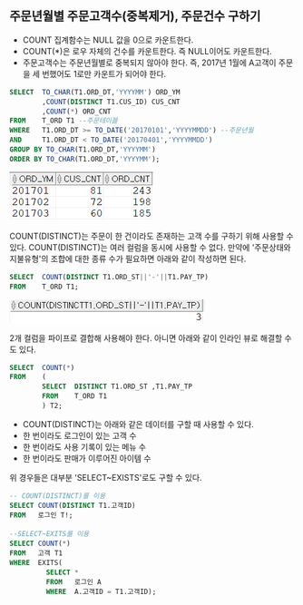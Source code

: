 ## 주문년월별 주문고객수(중복제거), 주문건수 구하기
- COUNT 집계함수는 NULL 값을 0으로 카운트한다. 
- COUNT(*)은 로우 자체의 건수를 카운트한다. 즉 NULL이어도 카운트한다. 
- 주문고객수는 주문년월별로 중복되지 않아야 한다. 즉, 2017년 1월에 A고객이 주문을 세 번했어도 1로만 카운트가 되어야 한다. 
```sql
SELECT  TO_CHAR(T1.ORD_DT,'YYYYMM') ORD_YM
        ,COUNT(DISTINCT T1.CUS_ID) CUS_CNT
        ,COUNT(*) ORD_CNT
FROM    T_ORD T1 --주문테이블
WHERE   T1.ORD_DT >= TO_DATE('20170101','YYYYMMDD') --주문년월
AND     T1.ORD_DT < TO_DATE('20170401','YYYYMMDD')
GROUP BY TO_CHAR(T1.ORD_DT,'YYYYMM')
ORDER BY TO_CHAR(T1.ORD_DT,'YYYYMM');
```
<img src="picture/그림53.png" />

COUNT(DISTINCT)는 주문이 한 건이라도 존재하는 고객 수를 구하기 위해 사용할 수 있다.
COUNT(DISTINCT)는 여러 컬럼을 동시에 사용할 수 없다. 만약에 '주문상태와 지불유형'의 조합에 대한 종류 수가 필요하면 아래와 같이 작성하면 된다.

```sql
SELECT  COUNT(DISTINCT T1.ORD_ST||'-'||T1.PAY_TP)
FROM    T_ORD T1;
```
<img src="picture/그림54.png" />

2개 컬럼을 파이프로 결합해 사용해야 한다. 아니면 아래와 같이 인라인 뷰로 해결할 수도 있다.
```sql
SELECT  COUNT(*)
FROM    (
        SELECT  DISTINCT T1.ORD_ST ,T1.PAY_TP
        FROM    T_ORD T1
        ) T2;
```
- COUNT(DISTINCT)는 아래와 같은 데이터를 구할 때 사용할 수 있다.
 - 한 번이라도 로그인이 있는 고객 수
 - 한 번이라도 사용 기록이 있는 메뉴 수
 - 한 번이라도 판매가 이루어진 아이템 수

위 경우들은 대부분 'SELECT~EXISTS'로도 구할 수 있다.
```sql
-- COUNT(DISTINCT)를 이용
SELECT COUNT(DISTINCT T1.고객ID)
FROM   로그인 T!;

--SELECT~EXITS를 이용
SELECT COUNT(*)
FROM   고객 T1
WHERE  EXITS(
         SELECT *
         FROM   로그인 A
         WHERE  A.고객ID = T1.고객ID);
